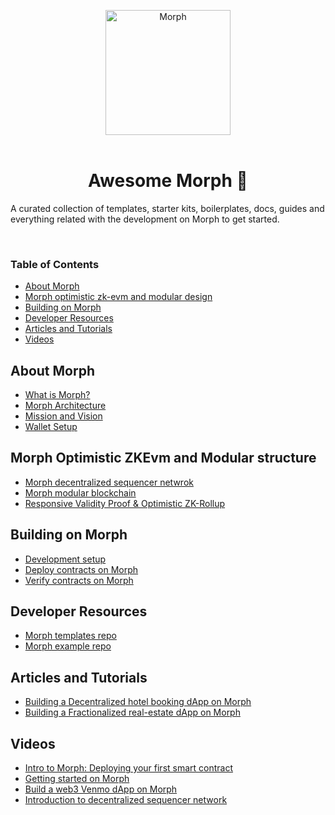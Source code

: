 <div align="center">	
    <p>	
	    <a href="(https://www.morphl2.io/)">	
            <div>	
	              <img width="200px" src="https://morphl2brand.notion.site/image/https%3A%2F%2Fprod-files-secure.s3.us-west-2.amazonaws.com%2Ffcab2c10-8da9-4414-aa63-4998ddf62e78%2F76b87f21-9863-4533-932c-91c593cc741c%2FLogo_Morph_white.jpg?table=block&id=00854626-61f3-4668-8ab1-cb8f3ec0dcb0&spaceId=fcab2c10-8da9-4414-aa63-4998ddf62e78&width=2000&userId=&cache=v2" align="center" alt="Morph" />	
		    </div>
	    </a>
            <br>
    </p>
			   		
</div>

 <h1 align="center"> Awesome Morph 🐨 </h1>

A curated collection of templates, starter kits, boilerplates, docs, guides and everything related with the development on Morph to get started.

<br>

<!-- CONTENTS -->

<h3>Table of Contents</h3>

- [About Morph](#about-morph)
- [Morph optimistic zk-evm and modular design](#morph-optimistic-zkevm-and-modular-structure)
- [Building on Morph](#building-on-morph)
- [Developer Resources](#developer-resources)
- [Articles and Tutorials](#articles-and-tutorials)
- [Videos](#videos)

<!-- ABOUT THE PROJECT -->

## About Morph

- [What is Morph?](https://docs.morphl2.io/docs/about-morph/user-navigation-page/)
- [Morph Architecture](https://docs.morphl2.io/docs/about-morph/morphs-architecture)
- [Mission and Vision](https://docs.morphl2.io/docs/about-morph/morphs-vision-and-mission)
- [Wallet Setup](https://docs.morphl2.io/docs/quick-start/wallet-setup)


## Morph Optimistic ZKEvm and Modular structure

- [Morph decentralized sequencer netwrok](https://morph.ghost.io/introduction-to-decentralized-sequencer-network/)
- [Morph modular blockchain](https://morph.ghost.io/introduction-to-modular/)
- [Responsive Validity Proof & Optimistic ZK-Rollup](https://morph.ghost.io/responsive-validity-proof-optimistic-zk-rollup/)

## Building on Morph

- [Development setup](https://docs.morphl2.io/docs/build-on-morph/build-on-morph/development-setup)
- [Deploy contracts on Morph](https://docs.morphl2.io/docs/build-on-morph/code-examples/deploy-contract-on-morph)
- [Verify contracts on Morph](https://docs.morphl2.io/docs/build-on-morph/build-on-morph/verify-your-smart-contracts)

## Developer Resources

- [Morph templates repo](https://github.com/morph-l2/templates)
- [Morph example repo](https://github.com/morph-l2/morph-examples?ref=morph.ghost.io)

## Articles and Tutorials

- [Building a Decentralized hotel booking dApp on Morph](https://morph.ghost.io/developer-guide-building-a-decentralized-hotel-booking-system-on-morph-2/)
- [Building a Fractionalized real-estate dApp on Morph](https://morph.ghost.io/developer-guide-realestate-dapp/)

## Videos

- [Intro to Morph: Deploying your first smart contract](https://www.youtube.com/watch?v=8yAx5EU1wcE)
- [Getting started on Morph](https://www.youtube.com/watch?v=HbXaEMwGPD4)
- [Build a web3 Venmo dApp on Morph](https://www.youtube.com/watch?v=oH4xzSO-HvE)
- [Introduction to decentralized sequencer network](https://www.youtube.com/watch?v=nxr0IJjhdK0)
